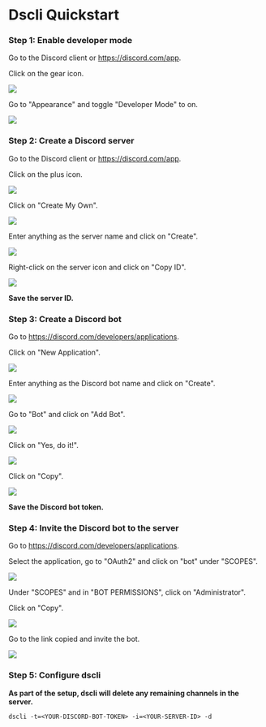 # Dscli Quickstart

### Step 1: Enable developer mode

Go to the Discord client or https://discord.com/app.

Click on the gear icon.

![](images/1.1.png)

Go to "Appearance" and toggle "Developer Mode" to on.

![](images/1.2.png)

### Step 2: Create a Discord server

Go to the Discord client or https://discord.com/app.

Click on the plus icon.

![](images/2.1.png)

Click on "Create My Own".

![](images/2.2.png)

Enter anything as the server name and click on "Create".

![](images/2.3.png)

Right-click on the server icon and click on "Copy ID".

![](images/2.4.png)

**Save the server ID.**

### Step 3: Create a Discord bot

Go to https://discord.com/developers/applications.

Click on "New Application".

![](images/3.1.png)

Enter anything as the Discord bot name and click on "Create".

![](images/3.2.png)

Go to "Bot" and click on "Add Bot".

![](images/3.3.png)

Click on "Yes, do it!".

![](images/3.4.png)

Click on "Copy".

![](images/3.5.png)

**Save the Discord bot token.**

### Step 4: Invite the Discord bot to the server

Go to https://discord.com/developers/applications.

Select the application, go to "OAuth2" and click on "bot" under "SCOPES".

![](images/4.1.png)

Under "SCOPES" and in "BOT PERMISSIONS", click on "Administrator".

Click on "Copy".

![](images/4.2.png)

Go to the link copied and invite the bot.

![](images/4.3.png)

### Step 5: Configure dscli

**As part of the setup, dscli will delete any remaining channels in the server.**

```
dscli -t=<YOUR-DISCORD-BOT-TOKEN> -i=<YOUR-SERVER-ID> -d
```
